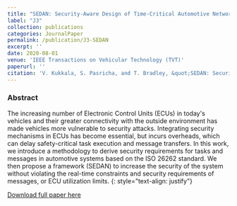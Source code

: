 ```yaml
---
title: "SEDAN: Security-Aware Design of Time-Critical Automotive Networks"
label: "J3"
collection: publications
categories: JournalPaper
permalink: /publication/J3-SEDAN
excerpt: ''
date: 2020-08-01
venue: 'IEEE Transactions on Vehicular Technology (TVT)'
paperurl: ''
citation: 'V. Kukkala, S. Pasricha, and T. Bradley, &quot;SEDAN: Security-Aware Design of Time-Critical Automotive Networks,&quot; in <i>IEEE Transaction on Vehicular Technology (TVT)</i>, Vol. 69, Iss. 8, August 2020.'
---
```


### Abstract
The increasing number of Electronic Control Units (ECUs) in today's vehicles and their greater connectivity with the outside environment has made vehicles more vulnerable to security attacks. Integrating security mechanisms in ECUs has become essential, but incurs overheads, which can delay safety-critical task execution and message transfers. In this work, we introduce a methodology to derive security requirements for tasks and messages in automotive systems based on the ISO 26262 standard. We then propose a framework (SEDAN) to increase the security of the system without violating the real-time constraints and security requirements of messages, or ECU utilization limits.
{: style="text-align: justify"}

[Download full paper here](https://ieeexplore.ieee.org/document/9106836)